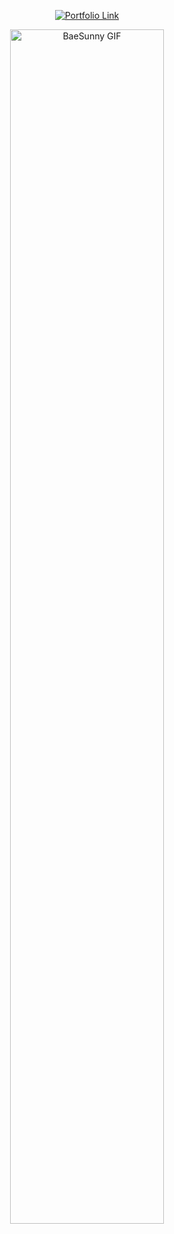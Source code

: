 <div align="center">

[![Portfolio Link](https://img.shields.io/badge/Portfolio-View%20My%20Work-blue?style=for-the-badge&logo=laptop&logoColor=white)](https://bae-sunny.github.io/)

</div>
<div align="center">
  <img src="assets/baesunnygif.gif" alt="BaeSunny GIF" width="70%" />
</div>
